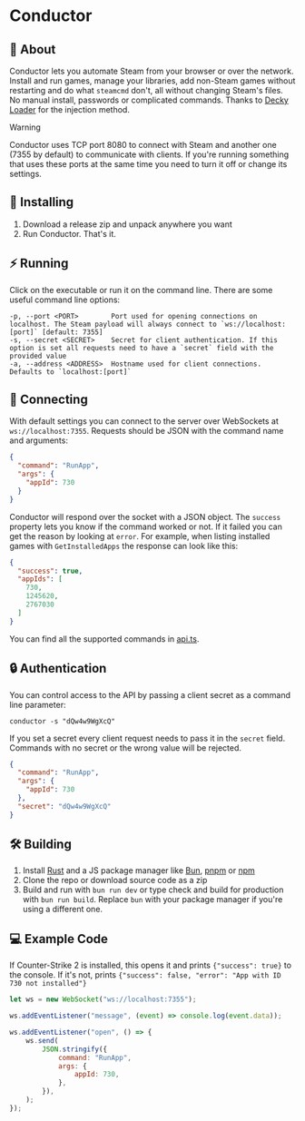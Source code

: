 # Conductor

## 📘 About

Conductor lets you automate Steam from your browser or over the network. Install and run games, manage your libraries,
add non-Steam games without restarting and do what `steamcmd` don't, all without changing Steam's files. No manual
install, passwords or complicated commands. Thanks to [Decky Loader](https://github.com/SteamDeckHomebrew/decky-loader)
for the injection method.

> [!WARNING]
> Conductor uses TCP port 8080 to connect with Steam and another one (7355 by default) to communicate
> with clients. If you're running something that uses these ports at the same time you need to turn it
> off or change its settings.

## 💽 Installing

1. Download a release zip and unpack anywhere you want
2. Run Conductor. That's it.

## ⚡ Running

Click on the executable or run it on the command line. There are some useful command line options:

```
-p, --port <PORT>        Port used for opening connections on localhost. The Steam payload will always connect to `ws://localhost:[port]` [default: 7355]
-s, --secret <SECRET>    Secret for client authentication. If this option is set all requests need to have a `secret` field with the provided value
-a, --address <ADDRESS>  Hostname used for client connections. Defaults to `localhost:[port]`
```

## 🔗 Connecting

With default settings you can connect to the server over WebSockets at `ws://localhost:7355`. Requests should be JSON
with the command name and arguments:

```json
{
  "command": "RunApp",
  "args": {
    "appId": 730
  }
}
```

Conductor will respond over the socket with a JSON object. The `success` property lets you know if the command worked or
not. If it failed you can get the reason by looking at `error`. For example, when listing installed games with
`GetInstalledApps` the response can look like this:

```json
{
  "success": true,
  "appIds": [
    730,
    1245620,
    2767030
  ]
}
```

You can find all the supported commands in [api.ts](src/js/api.ts).

## 🔒 Authentication

You can control access to the API by passing a client secret as a command line parameter:

```
conductor -s "dQw4w9WgXcQ"
```

If you set a secret every client request needs to pass it in the `secret` field. Commands with no secret or the wrong
value will be rejected.

```json
{
  "command": "RunApp",
  "args": {
    "appId": 730
  },
  "secret": "dQw4w9WgXcQ"
}
```

## 🛠️ Building

1. Install [Rust](https://www.rust-lang.org/tools/install) and a JS package manager
   like [Bun](https://bun.sh), [pnpm](https://pnpm.io) or [npm](https://nodejs.org)
2. Clone the repo or download source code as a zip
3. Build and run with `bun run dev` or type check and build for production with `bun run build`. Replace `bun` with your
   package manager if you're using a different one.

## 💻 Example Code

If Counter-Strike 2 is installed, this opens it and prints `{"success": true}` to the
console. If it's not, prints `{"success": false, "error": "App with ID 730 not installed"}`

```javascript
let ws = new WebSocket("ws://localhost:7355");

ws.addEventListener("message", (event) => console.log(event.data));

ws.addEventListener("open", () => {
    ws.send(
        JSON.stringify({
            command: "RunApp",
            args: {
                appId: 730,
            },
        }),
    );
});
```
